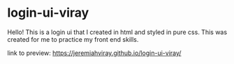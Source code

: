 # login-ui-viray

Hello! This is a login ui that I created in html and styled in pure css. This was created for me to practice my front end skills.

link to preview:  https://jeremiahviray.github.io/login-ui-viray/ 
